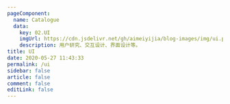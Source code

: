 ```yaml
---
pageComponent: 
  name: Catalogue
  data: 
    key: 02.UI
    imgUrl: https://cdn.jsdelivr.net/gh/aimeiyijia/blog-images/img/ui.png
    description: 用户研究、交互设计、界面设计等。
title: UI
date: 2020-05-27 11:43:33
permalink: /ui
sidebar: false
article: false
comment: false
editLink: false
---
```

